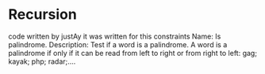 # Recursion
code written by justAy
it was written for this constraints
Name: Is palindrome. 
Description: 
Test if a word is a palindrome. A word is a palindrome if only if it can be read from left to right or from right to left: gag; kayak; php; radar;....
